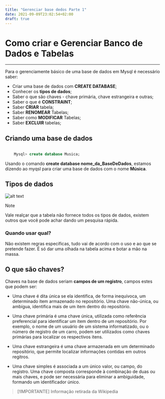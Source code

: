 ```yaml
---
title: "Gerenciar base dedos Parte 1"
date: 2021-09-09T23:02:54+02:00
draft: true
---
```



# Como criar e Gerenciar Banco de Dados e Tabelas

-------------

Para o gerenciamente básico de uma base de dados em Mysql é necessário saber:

- Criar uma base de dados com **CREATE DATABASE**;
- Conhecer os **tipos de dados**;
- Saber o que são chaves - chave primária, chave estrangeira e outras;
- Saber o que é **CONSTRAINT**;
- Saber **CRIAR** tabela;
- Saber **RENOMEAR** Tabelas;
- Saber como **MODIFICAR** Tabelas;
- Saber **EXCLUIR** tabelas;

## Criando uma base de dados

````sql
    
    Mysql> create database Musica;
````

Usando o comando **create database nome_da_BaseDeDados**, estamos dizendo ao myqsl para criar uma base de dados com o nome **Música**.

## Tipos de dados

![alt text](https://miro.medium.com/max/2400/1*MWGJF0l5g6pb6_3YZAFJwA.png)


> [!NOTE]
>Vale realçar que a tabela não fornece todos os tipos de dados, existem outros que você pode achar dando um pesquisa rápida.

### Quando usar qual?

Não existem regras específicas, tudo vai de acordo com o uso e ao que se pretende fazer. É só dar uma olhada na tabela acima e botar a mão na massa.

## O que são chaves?

Chaves na base de dados seriam **campos de um registro**, campos estes que podem ser:

- Uma chave é dita única se ela identifica, de forma inequívoca, um determinado item armazenado no repositório. Uma chave não-única, ou ambígua, identifica mais de um item dentro do repositório.

- Uma chave primária é uma chave única, utilizada como referência preferencial para identificar um item dentro de um repositório. Por exemplo, o nome de um usuário de um sistema informatizado, ou o número de registro de um carro, podem ser utilizados como chaves primárias para localizar os respectivos itens.

- Uma chave estrangeira é uma chave armazenada em um determinado repositório, que permite localizar informações contidas em outros regitros.

- Uma chave simples é associada a um único valor, ou campo, do registro. Uma chave composta corresponde à combinação de duas ou mais chaves, e pode ser necessária para eliminar a ambiguidade, formando um identificador único.

> [!IMPORTANTE]
> Informação retirada da Wikipedia